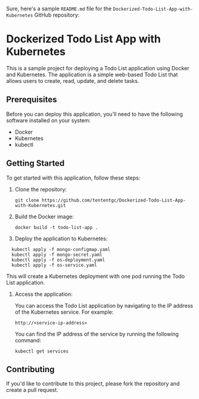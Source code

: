 Sure, here's a sample `README.md` file for the `Dockerized-Todo-List-App-with-Kubernetes` GitHub repository:

# Dockerized Todo List App with Kubernetes

This is a sample project for deploying a Todo List application using Docker and Kubernetes. The application is a simple web-based Todo List that allows users to create, read, update, and delete tasks.

## Prerequisites

Before you can deploy this application, you'll need to have the following software installed on your system:

- Docker
- Kubernetes
- kubectl

## Getting Started

To get started with this application, follow these steps:

1. Clone the repository:

   ```
   git clone https://github.com/tententgc/Dockerized-Todo-List-App-with-Kubernetes.git
   ```

2. Build the Docker image:

   ```
   docker build -t todo-list-app .
   ```

3. Deploy the application to Kubernetes:

  ```
    kubectl apply -f mongo-configmap.yaml
    kubectl apply -f mongo-secret.yaml
    kubectl apply -f os-deployment.yaml
    kubectl apply -f os-service.yaml
   ```

   This will create a Kubernetes deployment with one pod running the Todo List application.


1. Access the application:

   You can access the Todo List application by navigating to the IP address of the Kubernetes service. For example:

   ```
   http://<service-ip-address>
   ```

   You can find the IP address of the service by running the following command:

   ```
   kubectl get services
   ```

## Contributing

If you'd like to contribute to this project, please fork the repository and create a pull request.
